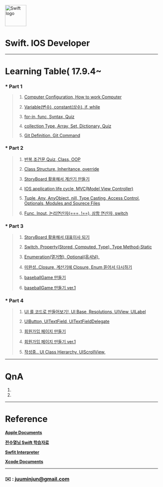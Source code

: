 
<img src="https://swift.org/assets/images/swift.svg" alt="Swift logo" height="70" >


# Swift. IOS Developer 


--- 




# Learning Table( 17.9.4~

### *  **Part 1**

> 1. [Computer Configuration, How to work Computer](/study/1_17.9.4.md)
> 
> 2. [Variable(변수), constant(상수), if, while](/study/2_17.9.5.md)
> 
> 3. [for-in, func, Syntax, Quiz](/study/3_17.9.6.md)
> 
> 4. [collection Type, Array, Set, Dictionary, Quiz](/study/4_17.9.7.md)
>
> 5. [Git Definition, Git Command](/study/5_17.9.8_git.md)

### *  **Part 2**

> 1. [반복,조건문 Quiz, Class, OOP](/study/6_17.9.11.md)
> 
> 2. [Class Structure, Inheritance, override](/study/7_17.9.13.md)
> 
> 3. [StoryBoard 활용해서 계산기 만들기](/study/8_17.9.14.md)
> 
> 4. [IOS application life cycle, MVC(Model View Controller)](/study/9_17.9.15.md)
> 
> 5. [Tuple, Any, AnyObject, nill, Type Casting, Access Control, Optionals, Modules and Sourece Files](/study/10_17.9.16.md)
> 
> 6. [Func, Inout, 논리연산자(===, !==), 삼항 연산자, switch](/study/11_17.9.16.md)


### *  **Part 3**

> 1. [StoryBoard 활용해서 대표이사 되기](/study/12_17.9.18.md)
>
> 2. [Switch, Property(Stored, Computed, Type), Type Method-Static](/study/13_17.9.18.md)
>
> 3. [Enumeration(열거형), Optional(옵셔널), ](/study/14_17.9.19.md)
> 
> 4. [미완성..Closure, 계산기에 Closure, Enum 뜯어서 다시하기](/study/15_17.9.20.md)
> 
> 5. [baseballGame 만들기](/study/16_17.9.21.md)
> 
> 6. [baseballGame 만들기 ver.1](/study/16-1_17.9.21.md)


### *  **Part 4** 

> 1. [UI 를 코드로 만들어보기!, UI Base, Resolutions, UIView, UILabel](/study/17_17.9.25.md)
> 
> 2. [UIButton, UITextField, UITextFieldDelegate](/study/18_17.9.26.md)
> 
> 3. [회원가입 페이지 만들기](/study/19_17.9.27.md)
> 
> 4. [회원가입 페이지 만들기 ver.1](/study/19-1_17.9.27.md)
> 
> 5. [작성중.. UI Class Hierarchy, UIScrollView,](/study/20_17.9.28.md)
> 








---


# QnA


1. 

2. 
 



---
# Reference 

**[Apple Documents](https://developer.apple.com/library/content/documentation/Swift/Conceptual/Swift_Programming_Language/)**

**[전수열님 Swift 학습자료](https://devxoul.gitbooks.io/ios-with-swift-in-40-hours/content/)**

**[Swfit Interpreter](https://swift.sandbox.bluemix.net/#/repl)**

**[Xcode Documents](http://help.apple.com/xcode/mac/9.0/#/)**

---



### **:envelope:**  : <juuminjun@gmail.com>

